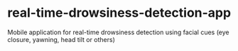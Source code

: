 # real-time-drowsiness-detection-app
Mobile application for real-time drowsiness detection using facial cues (eye closure, yawning, head tilt or others)
